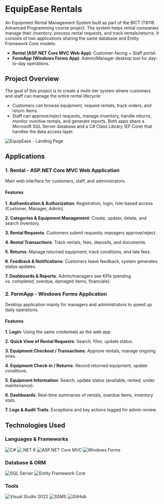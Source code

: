 # EquipEase Rentals
An Equipment Rental Management System built as part of the BICT IT8118 Advanced Programming course project. The system helps rental companies manage their inventory, process rental requests, and track rentals/returns.
It consists of two applications sharing the same database and Entity Framework Core models:
- **Rental (ASP.NET Core MVC Web App)**: Customer-facing + Staff portal.
- **FormApp (Windows Forms App)**: Admin/Manager desktop tool for day-to-day operations.

## Project Overview
The goal of this project is to create a multi-tier system where customers and staff can manage the entire rental lifecycle:
- Customers can browse equipment, request rentals, track orders, and return items.
- Staff can approve/reject requests, manage inventory, handle returns, monitor overdue rentals, and generate reports.
Both apps share a Microsoft SQL Server database and a C# Class Library (EF Core) that handles the data access layer.

![EquipEase - Landing Page](https://res.cloudinary.com/dvhwvkip4/image/upload/v1756543195/Screenshot_2025-08-30_111741_p1x1wy.png)

## Applications
### 1. Rental - ASP.NET Core MVC Web Application
Main web interface for customers, staff, and administrators.

#### Features
**1. Authentication & Authorization**: Registration, login, role-based access (Customer, Manager, Admin).

**2. Categories & Equipment Management**: Create, update, delete, and search inventory.

**3. Rental Requests**: Customers submit requests; managers approve/reject.

**4. Rental Transactions**: Track rentals, fees, deposits, and documents.

**5. Returns**: Manage returned equipment, track conditions, and late fees.

**6. Feedback & Notifications**: Customers leave feedback; system generates status updates.

**7. Dashboards & Reports**: Admin/managers see KPIs (pending vs. completed, overdue, damaged items, financials).

### 2. FormApp - Windows Forms Application
Desktop application mainly for managers and administrators to speed up daily operations.

#### Features
**1. Login**: Using the same credentials as the web app.

**2. Quick View of Rental Requests**: Search, filter, update status.

**3. Equipment Checkout / Transactions**: Approve rentals, manage ongoing ones.

**4. Equipment Check-in / Returns**: Record returned equipment, update conditions.

**5. Equipment Information**: Search, update status (available, rented, under maintenance).

**6. Dashboards**: Real-time summaries of rentals, overdue items, inventory stats.

**7. Logs & Audit Trails**: Exceptions and key actions logged for admin review.

## Technologies Used
### Languages & Frameworks
![C#](https://img.shields.io/badge/C%23-%23239120.svg?style=for-the-badge&logo=c-sharp&logoColor=white)
![.NET 6](https://img.shields.io/badge/.NET%206+-512BD4?style=for-the-badge&logo=dotnet&logoColor=white)
![ASP.NET Core MVC](https://img.shields.io/badge/ASP.NET%20Core%20MVC-5C2D91?style=for-the-badge&logo=dotnet&logoColor=white)
![Windows Forms](https://img.shields.io/badge/WinForms-0078D6?style=for-the-badge&logo=windows&logoColor=white)

### Database & ORM
![SQL Server](https://img.shields.io/badge/SQL%20Server-CC2927?style=for-the-badge&logo=microsoftsqlserver&logoColor=white)
![Entity Framework Core](https://img.shields.io/badge/Entity%20Framework%20Core-512BD4?style=for-the-badge&logo=dotnet&logoColor=white)

### Tools
![Visual Studio 2022](https://img.shields.io/badge/Visual%20Studio%202022-5C2D91?style=for-the-badge&logo=visualstudio&logoColor=white)
![SSMS](https://img.shields.io/badge/SQL%20Server%20Management%20Studio-CC2927?style=for-the-badge&logo=microsoftsqlserver&logoColor=white)
![GitHub](https://img.shields.io/badge/GitHub-181717?style=for-the-badge&logo=github&logoColor=white)
